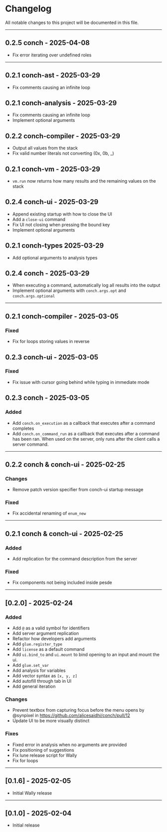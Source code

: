 # Changelog

All notable changes to this project will be documented in this file.

--------------------------------------------------------------------------------

## 0.2.5 conch - 2025-04-08

- Fix error iterating over undefined roles

--------------------------------------------------------------------------------

## 0.2.1 conch-ast - 2025-03-29

- Fix comments causing an infinite loop

## 0.2.1 conch-analysis - 2025-03-29

- Fix comments causing an infinite loop
- Implement optional arguments

## 0.2.2 conch-compiler - 2025-03-29

- Output all values from the stack
- Fix valid number literals not converting (0x, 0b, _)

## 0.2.1 conch-vm - 2025-03-29

- `vm.run` now returns how many results and the remaining values on the stack

## 0.2.4 conch-ui - 2025-03-29

- Append existing startup with how to close the UI
- Add a `close-ui` command  
- Fix UI not closing when pressing the bound key
- Implement optional arguments

## 0.2.1 conch-types 2025-03-29

- Add optional arguments to analysis types

## 0.2.4 conch - 2025-03-29

- When executing a command, automatically log all results into the output
- Implement optional arguments with `conch.args.opt` and `conch.args.optional`

--------------------------------------------------------------------------------

## 0.2.1 conch-compiler - 2025-03-05

### Fixed

- Fix for loops storing values in reverse

## 0.2.3 conch-ui - 2025-03-05

### Fixed

- Fix issue with cursor going behind while typing in immediate mode

## 0.2.3 conch - 2025-03-05

### Added

- Add `conch.on_execution` as a callback that executes after a command completes
- Add `conch.on_command_run` as a callback that executes after a command has been ran. When used on the server, only runs after the client calls a server command.

--------------------------------------------------------------------------------

## 0.2.2 conch & conch-ui - 2025-02-25

### Changes

- Remove patch version specifier from conch-ui startup message

### Fixed

- Fix accidental renaming of `enum_new`

--------------------------------------------------------------------------------

## 0.2.1 conch & conch-ui - 2025-02-25

### Added

- Add replication for the command description from the server

### Fixed

- Fix components not being included inside pesde

--------------------------------------------------------------------------------

## [0.2.0] - 2025-02-24

### Added

- Add `@` as a valid symbol for identifiers
- Add server argument replication
- Refactor how developers add arguments
- Add `glue.register_type`
- Add `license` as a default command
- Add `ui.bind_to` and `ui.mount` to bind opening to an input and mount the ui.
- Add `glue.set_var`
- Add analysis for variables
- Add vector syntax as `[x, y, z]`
- Add autofill through tab in UI
- Add general iteration

### Changes

- Prevent textbox from capturing focus before the menu opens by @synpixel in https://github.com/alicesaidhi/conch/pull/12
- Update UI to be more visually distinct

### Fixes

- Fixed error in analysis when no arguments are provided
- Fix positioning of suggestions
- Fix lune release script for Wally
- Fix for loops

--------------------------------------------------------------------------------

## [0.1.6] - 2025-02-05

- Initial Wally release

--------------------------------------------------------------------------------

## [0.1.0] - 2025-02-04

- Initial release
